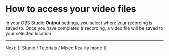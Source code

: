 # How to access your video files

In your OBS Studio **Output** settings, you select where your recording is saved to.
Once you have completed a recording, a video file will be saved to your selected
location.

---

Next: [[ Studio / Tutorials / Mixed Reality mode ]]
